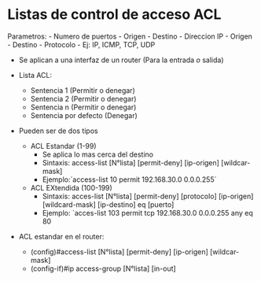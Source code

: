 # Listas de control de acceso ACL

  Parametros:
    - Numero de puertos
      - Origen
      - Destino
    - Direccion IP
      - Origen
      - Destino
    - Protocolo
      - Ej: IP, ICMP, TCP, UDP
  - Se aplican a una interfaz de un router (Para la entrada *o* salida) 
  
  * Lista ACL:
    - Sentencia 1 (Permitir o denegar)
    - Sentencia 2 (Permitir o denegar)
    - Sentencia n (Permitir o denegar)
    - Sentencia por defecto (Denegar)
  
  
  * Pueden ser de dos tipos
      - ACL Estandar (1-99)
        - Se aplica lo mas cerca del destino
        - Sintaxis: access-list [N°lista] [permit-deny] [ip-origen] [wildcar-mask]
        - Ejemplo:´access-list 10 permit 192.168.30.0 0.0.0.255´
      - ACL EXtendida (100-199)
        - Sintaxis: acces-list [N°lista] [permit-deny] [protocolo] [ip-origen] [wildcard-mask] [ip-destino] eq [puerto]
        - Ejemplo: ´acces-list 103 permit tcp 192.168.30.0 0.0.0.255 any eq 80
        
  * ACL estandar en el router:
      - (config)#access-list [N°lista] [permit-deny] [ip-origen] [wildcar-mask]
      - (config-if)#ip access-group [N°lista] [in-out]
